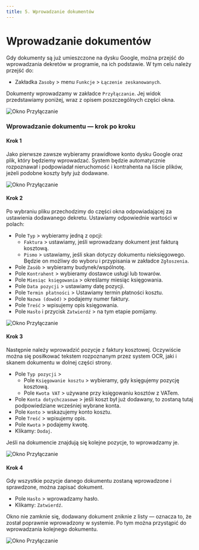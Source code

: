 ```yaml
---
title: 5. Wprowadzanie dokumentów
---
```


# Wprowadzanie dokumentów

Gdy dokumenty są już umieszczone na dysku Google, można przejść do wprowadzania dekretów w programie, na ich podstawie. W tym celu należy przejść do:

- Zakładka `Zasoby` > menu `Funkcje` > `Łączenie zeskanowanych`.

Dokumenty wprowadzamy w zakładce `Przyłączanie`. Jej widok przedstawiamy poniżej, wraz z opisem poszczególnych części okna.

![Okno Przyłączanie](oknoprzylaczania.png)

### Wprowadzanie dokumentu — krok po kroku

#### Krok 1

Jako pierwsze zawsze wybieramy prawidłowe konto dysku Google oraz plik, który będziemy wprowadzać. System będzie automatycznie rozpoznawał i podpowiadał nieruchomość i kontrahenta na liście plików, jeżeli podobne koszty były już dodawane.

![Okno Przyłączanie](dodaniedoku1.gif)

#### Krok 2

Po wybraniu pliku przechodzimy do części okna odpowiadającej za ustawienia dodawanego dekretu. Ustawiamy odpowiednie wartości w polach:

- Pole `Typ` > wybieramy jedną z opcji:
    - `Faktura` > ustawiamy, jeśli wprowadzany dokument jest fakturą kosztową.
    - `Pismo` > ustawiamy, jeśli skan dotyczy dokumentu nieksięgowego. Będzie on możliwy do wyboru i przypisania w zakładce `Zgłoszenia`.
- Pole `Zasób` > wybieramy budynek/wspólnotę.
- Pole `Kontrahent` > wybieramy dostawce usługi lub towarów.
- Pole `Miesiąc księgowania` > określamy miesiąc księgowania. 
- Pole `Data pozycji` > ustawiamy datę pozycji.
- Pole `Termin płatności` > Ustawiamy termin płatności kosztu.
- Pole `Nazwa (dowód)` > podajemy numer faktury.
- Pole `Treść` > wpisujemy opis księgowania.
- Pole `Hasło` i przycisk `Zatwierdź` > na tym etapie pomijamy.

![Okno Przyłączanie](dodaniedoku2.gif)

#### Krok 3

Następnie należy wprowadzić pozycje z faktury kosztowej. Oczywiście można się posiłkować tekstem rozpoznanym przez system OCR, jaki i skanem dokumentu w dolnej części strony.

- Pole `Typ pozycji` >
    - Pole `Księgowanie kosztu` > wybieramy, gdy księgujemy pozycję kosztową.
    - Pole `Kwota VAT` > używane przy księgowaniu kosztów z VATem.
- Pole `Konta dotychczasowe` > jeśli koszt był już dodawany, to zostaną tutaj podpowiedziane wcześniej wybrane konta.
- Pole `Konto` > wskazujemy konto kosztu.
- Pole `Treść` > wpisujemy opis.
- Pole `Kwota` > podajemy kwotę.
- Klikamy: `Dodaj`.

Jeśli na dokumencie znajdują się kolejne pozycje, to wprowadzamy je.

![Okno Przyłączanie](dodaniedoku3.gif)

#### Krok 4

Gdy wszystkie pozycje danego dokumentu zostaną wprowadzone i sprawdzone, można zapisać dokument.

- Pole `Hasło` > wprowadzamy hasło.
- Klikamy: `Zatwierdź`.

Okno nie zamknie się, dodawany dokument zniknie z listy — oznacza to, że został poprawnie wprowadzony w systemie. Po tym można przystąpić do wprowadzania kolejnego dokumentu.

![Okno Przyłączanie](dodaniedoku4.gif)
